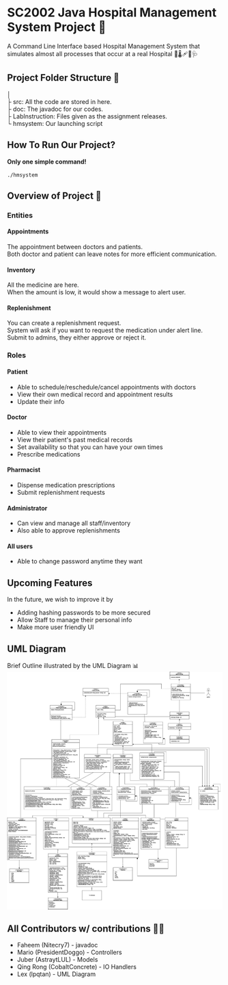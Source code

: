 # SC2002 Java Hospital Management System Project 🏥
A Command Line Interface based Hospital Management System that simulates almost all processes that occur at a real Hospital 💊🌡️🩹💉🩺

## Project Folder Structure 📂

│ <br>
├ src: All the code are stored in here.<br>
├ doc: The javadoc for our codes.<br>
├ LabInstruction: Files given as the assignment releases.<br>
└ hmsystem: Our launching script<br>

## How To Run Our Project? 

**Only one simple command!**

```shell
./hmsystem
```

## Overview of Project 🔎

### Entities

#### Appointments

The appointment between doctors and patients.<br> 
Both doctor and patient can leave notes for more efficient communication.<br>

#### Inventory

All the medicine are here.<br>
When the amount is low, it would show a message to alert user.<br>

#### Replenishment

You can create a replenishment request.<br>
System will ask if you want to request the medication under alert line.<br>
Submit to admins, they either approve or reject it.<br>

### Roles
#### Patient 
- Able to schedule/reschedule/cancel appointments with doctors
- View their own medical record and appointment results
- Update their info
#### Doctor 
- Able to view their appointments 
- View their patient's past medical records
- Set availability so that you can have your own times
- Prescribe medications
#### Pharmacist 
- Dispense medication prescriptions
- Submit replenishment requests
#### Administrator 
- Can view and manage all staff/inventory
- Also able to approve replenishments
#### All users
- Able to change password anytime they want

## Upcoming Features

In the future, we wish to improve it by
- Adding hashing passwords to be more secured
- Allow Staff to manage their personal info
- Make more user friendly UI

## UML Diagram

Brief Outline illustrated by the UML Diagram 📊
![OOP Updated UML Diagram (As of 18 Nov 2024)](https://github.com/Nitecry7/SC2002-Java-Hospital-Management-System-Project/blob/main/UML-Class-Diagram.png?raw=true)


## All Contributors w/ contributions 👨‍💻
* Faheem (Nitecry7) - javadoc
* Mario (PresidentDoggo) - Controllers
* Juber (AstraytLUL) - Models
* Qing Rong (CobaltConcrete) - IO Handlers
* Lex (lpqtan) - UML Diagram

